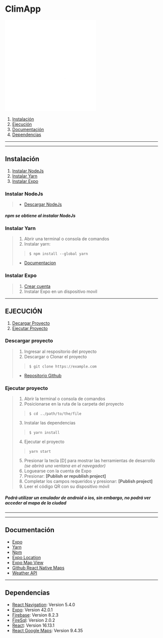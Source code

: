 # **ClimApp**
![ClimaApp](./app-clima/assets/img/sun.png)

1. [Instalación](#Instalación)
2. [Ejecución](#Ejecución)
3. [Documentación](#Documentación)
4. [Dependencias](#Dependencias)

***
***

## Instalación
1. [Instalar NodeJs](#Instalar-NodeJs)
2. [Instalar Yarn](#Instalar-Yarn)
3. [Instalar Expo](#Instalar-Expo)


### Instalar NodeJs
> * [Descargar NodeJs](https://nodejs.org/es/download/)
##### npm se obtiene al instalar NodeJs

### Instalar Yarn
> 1. Abrir una terminal o consola de comandos
> 2. Instalar yarn: 
>> ```$ npm install --global yarn```
> * [Documentacion](https://classic.yarnpkg.com/lang/en/docs/install/#windows-stable)

### Instalar Expo
> 1. [Crear cuenta](https://expo.io/)
> 2. Instalar Expo en un dispositivo movil

***

## EJECUCIÓN
1. [Decargar Proyecto](#Descargar-proyecto)
2. [Ejecutar Proyecto](#Ejecutar-proyecto)


### Descargar proyecto
> 1. Ingresar al respositorio del proyecto
> 2. Descargar o Clonar el proyecto
>> ```$ git clone https://example.com```
> * [Repositorio Github](https://github.com/SkillsBuild/app-clima)

### Ejecutar proyecto
> 1. Abrir la terminal o consola de comandos
> 2. Posicionarse en la ruta de la carpeta del proyecto
>> ```$ cd ../path/to/the/file```
> 3. Instalar las dependencias
>> ```$ yarn install```
> 4. Ejecutar el proyecto
>> ```yarn start```
> 5. Presionar la tecla [D] para mostrar las herramientas de desarrollo
>    *(se abrirá una ventana en el navegador)*
> 6. Loguearse con la cuenta de Expo
> 7. Presionar: **[Publish or republish project]**
> 8. Completar los campos requeridos y presionar: **[Publish project]**
> 9. Leer el código QR con su dispositivo móvil

##### Podrá utilizar un emulador de android o ios, sin embargo, no podrá ver acceder al mapa de la ciudad


***
***

## Documentación
* [Expo](https://expo.io/)
* [Yarn](https://yarnpkg.com/)
* [Npm](https://www.npmjs.com/)
* [Expo Location](https://docs.expo.dev/versions/latest/sdk/location/)
* [Expo Map View](https://docs.expo.dev/versions/latest/sdk/map-view/)
* [Github React Native Maps](https://github.com/react-native-maps/react-native-maps)
* [Weather API](https://openweathermap.org/api)

***

## Dependencias
* [React Navigation](https://reactnavigation.org/docs/getting-started/): Version 5.4.0
* [Expo](https://docs.expo.dev/get-started/installation/): Version 42.0.1
* [Firebase](https://www.npmjs.com/package/firebase): Version 8.2.3
* [FireSql](https://www.npmjs.com/package/firesql): Version 2.0.2
* [React](https://es.reactjs.org/docs/getting-started.html): Version 16.13.1
* [React Google Maps](https://www.npmjs.com/package/react-google-maps): Version 9.4.35
